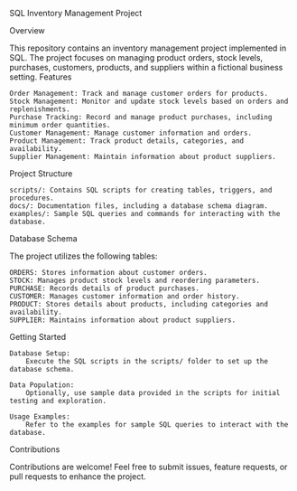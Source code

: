 SQL Inventory Management Project

Overview

This repository contains an inventory management project implemented in SQL. The project focuses on managing product orders, stock levels, purchases, customers, products, and suppliers within a fictional business setting.
Features

    Order Management: Track and manage customer orders for products.
    Stock Management: Monitor and update stock levels based on orders and replenishments.
    Purchase Tracking: Record and manage product purchases, including minimum order quantities.
    Customer Management: Manage customer information and orders.
    Product Management: Track product details, categories, and availability.
    Supplier Management: Maintain information about product suppliers.

Project Structure

    scripts/: Contains SQL scripts for creating tables, triggers, and procedures.
    docs/: Documentation files, including a database schema diagram.
    examples/: Sample SQL queries and commands for interacting with the database.

Database Schema

The project utilizes the following tables:

    ORDERS: Stores information about customer orders.
    STOCK: Manages product stock levels and reordering parameters.
    PURCHASE: Records details of product purchases.
    CUSTOMER: Manages customer information and order history.
    PRODUCT: Stores details about products, including categories and availability.
    SUPPLIER: Maintains information about product suppliers.

Getting Started

    Database Setup:
        Execute the SQL scripts in the scripts/ folder to set up the database schema.

    Data Population:
        Optionally, use sample data provided in the scripts for initial testing and exploration.

    Usage Examples:
        Refer to the examples for sample SQL queries to interact with the database.

Contributions

Contributions are welcome! Feel free to submit issues, feature requests, or pull requests to enhance the project.
